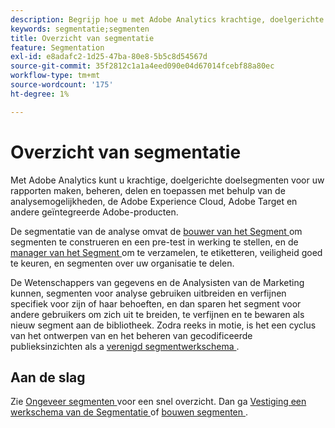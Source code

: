 ```yaml
---
description: Begrijp hoe u met Adobe Analytics krachtige, doelgerichte publiekssegmenten kunt maken, beheren, delen en toepassen op uw rapporten met de mogelijkheden van Analytics, de Adobe Experience Cloud, Adobe Target en andere geïntegreerde Adobe-producten.
keywords: segmentatie;segmenten
title: Overzicht van segmentatie
feature: Segmentation
exl-id: e8adafc2-1d25-47ba-80e8-5b5c8d54567d
source-git-commit: 35f2812c1a1a4eed090e04d67014fcebf88a80ec
workflow-type: tm+mt
source-wordcount: '175'
ht-degree: 1%

---
```


# Overzicht van segmentatie

Met Adobe Analytics kunt u krachtige, doelgerichte doelsegmenten voor uw rapporten maken, beheren, delen en toepassen met behulp van de analysemogelijkheden, de Adobe Experience Cloud, Adobe Target en andere geïntegreerde Adobe-producten.

De segmentatie van de analyse omvat de [ bouwer van het Segment ](/help/components/segmentation/segmentation-workflow/seg-workflow.md) om segmenten te construeren en een pre-test in werking te stellen, en de [ manager van het Segment ](/help/components/segmentation/segmentation-workflow/seg-workflow.md) om te verzamelen, te etiketteren, veiligheid goed te keuren, en segmenten over uw organisatie te delen.


De Wetenschappers van gegevens en de Analysisten van de Marketing kunnen, segmenten voor analyse gebruiken uitbreiden en verfijnen specifiek voor zijn of haar behoeften, en dan sparen het segment voor andere gebruikers om zich uit te breiden, te verfijnen en te bewaren als nieuw segment aan de bibliotheek. Zodra reeks in motie, is het een cyclus van het ontwerpen van en het beheren van gecodificeerde publieksinzichten als a [ verenigd segmentwerkschema ](/help/components/segmentation/segmentation-workflow/seg-workflow.md).

## Aan de slag

Zie [ Ongeveer segmenten ](/help/components/segmentation/seg-overview.md) voor een snel overzicht. Dan ga [ Vestiging een werkschema van de Segmentatie ](/help/components/segmentation/segmentation-workflow/seg-workflow.md) of [ bouwen segmenten ](/help/components/segmentation/segmentation-workflow/seg-build.md).
